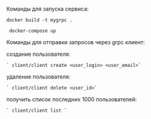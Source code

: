 Команды для запуска сервиса:

  ` docker build -t mygrpc . `
 
  `  docker-compose up `

Команды для отправки запросов через grpc клиент:

   создание пользователя:
  
    ` client/client create <user_login> <user_email>`

  удаление пользователя:
  
    ` client/client delete <user_id>`
  
  получить список последних 1000 пользователей:
  
    ` client/client list `
